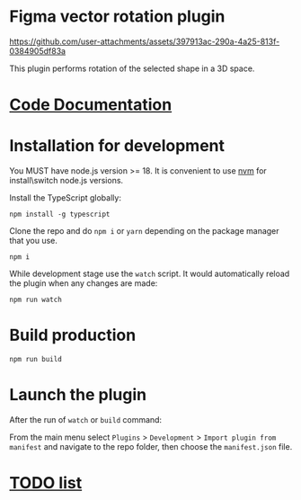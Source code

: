 # Figma vector rotation plugin

https://github.com/user-attachments/assets/397913ac-290a-4a25-813f-0384905df83a

This plugin performs rotation of the selected shape in a 3D space.

# [Code Documentation](./DOC.md)

# Installation for development

You MUST have node.js version >= 18. It is convenient to use [nvm](https://github.com/nvm-sh/nvm) for install\switch node.js versions.

Install the TypeScript globally:

```shell
npm install -g typescript
```

Clone the repo and do `npm i` or `yarn` depending on the package manager that you use.

```shell
npm i
```

While development stage use the `watch` script. It would automatically reload the plugin when any changes are made:

```shell
npm run watch
```

# Build production

```shell
npm run build
```


# Launch the plugin

After the run of `watch` or `build` command:

From the main menu select `Plugins` > `Development` > `Import plugin from manifest` and navigate to the repo folder, then choose the `manifest.json` file.

# [TODO list](./TODO.md)
